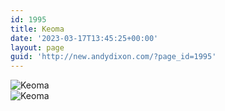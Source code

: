```yaml
---
id: 1995
title: Keoma
date: '2023-03-17T13:45:25+00:00'
layout: page
guid: 'http://new.andydixon.com/?page_id=1995'
---
```


![Keoma](https://i0.wp.com/assets.g8x2.ldn.idrivee2-23.com/posters/Keoma%2001.jpg?w=1200&ssl=1 "Keoma")  
![Keoma](https://i0.wp.com/assets.g8x2.ldn.idrivee2-23.com/posters/Keoma%2002.jpg?w=1200&ssl=1 "Keoma")